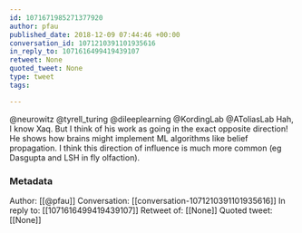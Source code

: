 ```yaml
---
id: 1071671985271377920
author: pfau
published_date: 2018-12-09 07:44:46 +00:00
conversation_id: 1071210391101935616
in_reply_to: 1071616499419439107
retweet: None
quoted_tweet: None
type: tweet
tags:

---
```


@neurowitz @tyrell_turing @dileeplearning @KordingLab @AToliasLab Hah, I know Xaq. But I think of his work as going in the exact opposite direction! He shows how brains might implement ML algorithms like belief propagation. I think this direction of influence is much more common (eg Dasgupta and LSH in fly olfaction).

### Metadata

Author: [[@pfau]]
Conversation: [[conversation-1071210391101935616]]
In reply to: [[1071616499419439107]]
Retweet of: [[None]]
Quoted tweet: [[None]]
